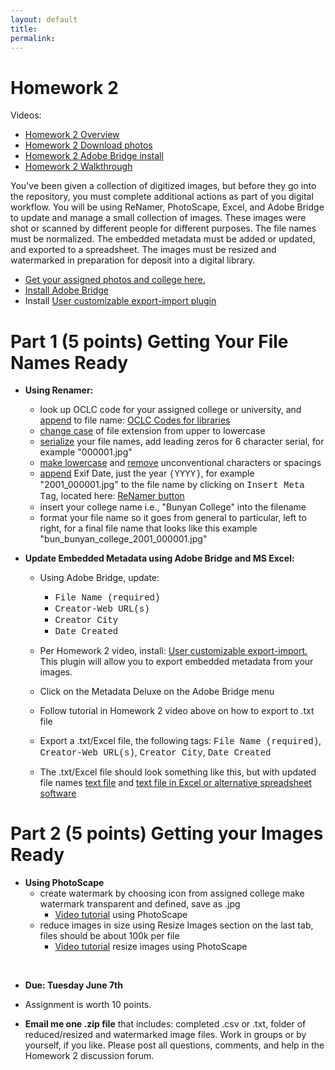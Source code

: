 ```yaml
---
layout: default
title: 
permalink:
---
```


<h1> Homework 2</h1>

Videos:

- [Homework 2 Overview](https://youtu.be/cEJkqgh2yvk)
- [Homework 2 Download photos](https://youtu.be/z4JI3Xs2qXk)
- [Homework 2 Adobe Bridge install](https://youtu.be/PmwzLhzRbA0)
- [Homework 2 Walkthrough](https://youtu.be/wivyD2w6nMc)
 
You've been given a collection of digitized images, but before they go into the repository, you must complete additional actions as part of you digital workflow. You will be using ReNamer, PhotoScape, Excel, and Adobe Bridge to update and manage a small collection of images. These images were shot or scanned by different people for different purposes. The file names must be normalized. The embedded metadata must be added or updated, and exported to a spreadsheet. The images must be resized and watermarked in preparation for deposit into a digital library.  

- [Get your assigned photos and college here.](https://markwolfeman.github.io/ist653/assignments/college_photo_list.html)
- [Install Adobe Bridge](https://www.adobe.com/products/bridge.html)
- Install [User customizable export-import plugin](https://metadatadeluxe.github.io/adobe_bridge_custom_export-import.html)

# Part 1 (5 points) Getting Your File Names Ready

- **Using Renamer:**

	- look up OCLC code for your assigned college or university, and <u>append</u> to file name: [OCLC Codes for libraries](http://www.oclc.org/contacts/libraries.en.html)
	- <u>change case</u> of file extension from upper to lowercase
	- <u>serialize</u> your file names, add leading zeros for 6 character serial, for example "000001.jpg"
	- <u>make lowercase</u> and <u>remove</u> unconventional characters or spacings
	- <u>append</u> Exif Date, just the year <span style="font-family:Courier">(YYYY)</span>, for example "2001_000001.jpg" to the file name by clicking on <span style="font-family:Courier">Insert Meta Tag</span>, located here: [ReNamer button](https://markwolfeman.github.io/ist653/assignments/insert_meta_tag.JPG)
	- insert your college name i.e., "Bunyan College" into the filename
	- format your file name so it goes from general to particular, left to right, for a final file name that looks like this example "bun_bunyan_college_2001_000001.jpg"


- **Update Embedded Metadata using Adobe Bridge and MS Excel:**

	- Using Adobe Bridge, update:
		- <span style="font-family:Courier">File Name (required)</span>
		- <span style="font-family:Courier">Creator-Web URL(s)</span> 
		- <span style="font-family:Courier">Creator City</span>
		- <span style="font-family:Courier">Date Created</span>

	- Per Homework 2 video, install: [User customizable export-import.](https://metadatadeluxe.github.io/) This plugin will allow you to export embedded metadata from your images.
	- Click on the Metadata Deluxe on the Adobe Bridge menu 
	- Follow tutorial in Homework 2 video above on how to export to .txt file
	- Export a .txt/Excel file, the following tags: <span style="font-family:Courier">File Name (required)</span>, <span style="font-family:Courier">Creator-Web URL(s)</span>, <span style="font-family:Courier">Creator City</span>, <span style="font-family:Courier">Date Created</span>
	- The .txt/Excel file should look something like this, but with updated file names [text file](https://markwolfeman.github.io/ist653/assignments/completed_text_file.JPG) and [text file in Excel or alternative spreadsheet software](https://markwolfeman.github.io/ist653/assignments/completed_text_file_in_excel.JPG)


# Part 2 (5 points) Getting your Images Ready

- **Using PhotoScape**
	- create watermark by choosing icon from assigned college make watermark transparent and defined, save as .jpg
		- [Video tutorial](https://www.youtube.com/watch?v=ei0UoIIU_Yo&t=196s) using PhotoScape 
	- reduce images in size using Resize Images section on the last tab, files should be about 100k per file
		- [Video tutorial](https://www.youtube.com/watch?v=PSxEFQGZl94) resize images using PhotoScape 
<br/>

- **Due: Tuesday June 7th** 

- Assignment is worth 10 points. 

- **Email me one .zip file** that includes: completed .csv or .txt, folder of reduced/resized and watermarked image files. Work in groups or by yourself, if you like. Please post all questions, comments, and help in the Homework 2 discussion forum. 